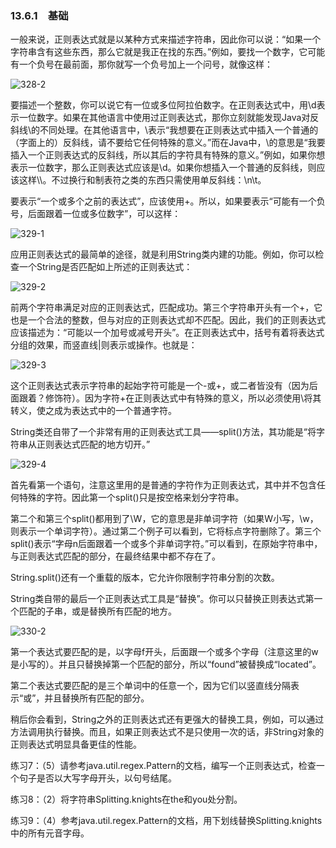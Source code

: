 ### 13.6.1　基础

一般来说，正则表达式就是以某种方式来描述字符串，因此你可以说：“如果一个字符串含有这些东西，那么它就是我正在找的东西。”例如，要找一个数字，它可能有一个负号在最前面，那你就写一个负号加上一个问号，就像这样：

![328-2](../Images/image03075.jpeg)

要描述一个整数，你可以说它有一位或多位阿拉伯数字。在正则表达式中，用\d表示一位数字。如果在其他语言中使用过正则表达式，那你立刻就能发现Java对反斜线\的不同处理。在其他语言中，\\表示“我想要在正则表达式中插入一个普通的（字面上的）反斜线，请不要给它任何特殊的意义。”而在Java中，\\的意思是“我要插入一个正则表达式的反斜线，所以其后的字符具有特殊的意义。”例如，如果你想表示一位数字，那么正则表达式应该是\\d。如果你想插入一个普通的反斜线，则应该这样\\\\。不过换行和制表符之类的东西只需使用单反斜线：\n\t。

要表示“一个或多个之前的表达式”，应该使用+。所以，如果要表示“可能有一个负号，后面跟着一位或多位数字”，可以这样：

![329-1](../Images/image03076.jpeg)

应用正则表达式的最简单的途径，就是利用String类内建的功能。例如，你可以检查一个String是否匹配如上所述的正则表达式：

![329-2](../Images/image03077.jpeg)

前两个字符串满足对应的正则表达式，匹配成功。第三个字符串开头有一个+，它也是一个合法的整数，但与对应的正则表达式却不匹配。因此，我们的正则表达式应该描述为：“可能以一个加号或减号开头”。在正则表达式中，括号有着将表达式分组的效果，而竖直线|则表示或操作。也就是：

![329-3](../Images/image03078.jpeg)

这个正则表达式表示字符串的起始字符可能是一个-或+，或二者皆没有（因为后面跟着？修饰符）。因为字符+在正则表达式中有特殊的意义，所以必须使用\\将其转义，使之成为表达式中的一个普通字符。

String类还自带了一个非常有用的正则表达式工具——split()方法，其功能是“将字符串从正则表达式匹配的地方切开。”

![329-4](../Images/image03079.jpeg)

首先看第一个语句，注意这里用的是普通的字符作为正则表达式，其中并不包含任何特殊的字符。因此第一个split()只是按空格来划分字符串。

第二个和第三个split()都用到了\W，它的意思是非单词字符（如果W小写，\w，则表示一个单词字符）。通过第二个例子可以看到，它将标点字符删除了。第三个split()表示“字母n后面跟着一个或多个非单词字符。”可以看到，在原始字符串中，与正则表达式匹配的部分，在最终结果中都不存在了。

String.split()还有一个重载的版本，它允许你限制字符串分割的次数。

String类自带的最后一个正则表达式工具是“替换”。你可以只替换正则表达式第一个匹配的子串，或是替换所有匹配的地方。

![330-2](../Images/image03080.jpeg)

第一个表达式要匹配的是，以字母f开头，后面跟一个或多个字母（注意这里的w是小写的）。并且只替换掉第一个匹配的部分，所以“found”被替换成“located”。

第二个表达式要匹配的是三个单词中的任意一个，因为它们以竖直线分隔表示“或”，并且替换所有匹配的部分。

稍后你会看到，String之外的正则表达式还有更强大的替换工具，例如，可以通过方法调用执行替换。而且，如果正则表达式不是只使用一次的话，非String对象的正则表达式明显具备更佳的性能。

练习7：（5）请参考java.util.regex.Pattern的文档，编写一个正则表达式，检查一个句子是否以大写字母开头，以句号结尾。

练习8：（2）将字符串Splitting.knights在the和you处分割。

练习9：（4）参考java.util.regex.Pattern的文档，用下划线替换Splitting.knights中的所有元音字母。